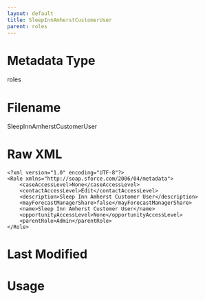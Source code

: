 ```yaml
---
layout: default
title: SleepInnAmherstCustomerUser
parent: roles
---
```

# Metadata Type
roles


# Filename 
SleepInnAmherstCustomerUser


# Raw XML
```
<?xml version="1.0" encoding="UTF-8"?>
<Role xmlns="http://soap.sforce.com/2006/04/metadata">
    <caseAccessLevel>None</caseAccessLevel>
    <contactAccessLevel>Edit</contactAccessLevel>
    <description>Sleep Inn Amherst Customer User</description>
    <mayForecastManagerShare>false</mayForecastManagerShare>
    <name>Sleep Inn Amherst Customer User</name>
    <opportunityAccessLevel>None</opportunityAccessLevel>
    <parentRole>Admin</parentRole>
</Role>
```


# Last Modified


# Usage

